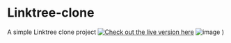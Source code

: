 # Linktree-clone
 A simple Linktree clone project
 [![Check out the live version here](https://gabhartmann.github.io/)]()
 ![image](https://github.com/user-attachments/assets/4b4cad78-23f6-4576-ad11-b9e711b96bfc)
)
